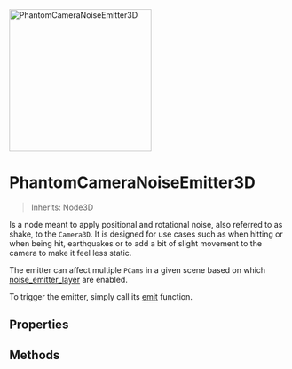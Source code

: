 <img alt="PhantomCameraNoiseEmitter3D" src="/assets/icons/phantom-camera-noise-emitter-3d.svg" height="256" width="256"/>

# PhantomCameraNoiseEmitter3D
> Inherits: Node3D

Is a node meant to apply positional and rotational noise, also referred to as shake, to the `Camera3D`. It is designed for use cases such as when hitting or when being hit, earthquakes or to add a bit of slight movement to the camera to make it feel less static.

The emitter can affect multiple `PCams` in a given scene based on which [noise_emitter_layer](#noise_emitter_layer) are enabled.

To trigger the emitter, simply call its [emit](#emit) function.

## Properties
<Property propertyName="noise" propertyType="PhantomCameraNoise3D" propertyDefault="null">
<template v-slot:propertyDescription>

The [PhantomCameraNoise3D](/resource-types/phantom-camera-noise-3d) resource that defines the noise pattern for this emitter.
</template>
<template v-slot:setMethod>

`void` set_noise (`PhantomCameraNoise3D` noise_resource)

</template>
<template v-slot:setExample>

::: details Example
```gdscript
pcam_emitter.set_noise(noise_resource)
```
:::

</template>
<template v-slot:getMethod>

`PhantomCameraNoise3D` get_noise()

</template>
<template v-slot:getExample>

::: details Example
```gdscript
pcam_emitter.get_noise()
```
:::

</template>
</Property>




<Property propertyName="preview" propertyType="bool" propertyDefault="false">
<template v-slot:propertyDescription>

If true, previews the noise in the editor - can be seen in the viewfinder.

</template>
</Property>




<Property propertyName="continous" propertyType="bool" propertyDefault="false">
<template v-slot:propertyDescription>

If true, repeats the noise indefinitely once started. Otherwise, it will only be triggered once.
</template>
<template v-slot:setMethod>

`void` set_continuous (`bool` value)

</template>
<template v-slot:setExample>

::: details Example
```gdscript
pcam_emitter.set_continuous(true)
```
:::

</template>
<template v-slot:getMethod>

`bool` get_continuous()

</template>
<template v-slot:getExample>

::: details Example
```gdscript
pcam_emitter.get_continuous()
```
:::

</template>
</Property>




<Property propertyName="growth_time" propertyType="float" propertyDefault="0">
<template v-slot:propertyDescription>

Determines how long the noise should take to reach full intensity once started.

The value is set in **seconds**.

</template>
<template v-slot:setMethod>

`void` set_growth_time (`float` value)

</template>
<template v-slot:setExample>

::: details Example
```gdscript
pcam_emitter.set_growth_time(0.1)
```
:::

</template>
<template v-slot:getMethod>

`float` get_growth_time()

</template>
<template v-slot:getExample>

::: details Example
```gdscript
pcam_emitter.get_growth_time()
```
:::

</template>
</Property>




<Property propertyName="duration" propertyType="float" propertyDefault="1">
<template v-slot:propertyDescription>

Sets the duration for the camera noise if [continuous](#continous) is set to **false**.

The value is set in **seconds**.

</template>
<template v-slot:setMethod>

`void` set_duration (`float` value)

</template>
<template v-slot:setExample>

::: details Example
```gdscript
pcam.set_duration(0.42)
```
:::

</template>
<template v-slot:getMethod>

`float` get_duration()

</template>
<template v-slot:getExample>

::: details Example
```gdscript
pcam_emitter.get_duration()
```
:::

</template>
</Property>




<Property propertyName="decay_time" propertyType="float" propertyDefault="0">
<template v-slot:propertyDescription>

Determines how long the noise should take to come to a full stop.

The value is set in **seconds**.

</template>
<template v-slot:setMethod>

`void` set_decay_time (`float` value)

</template>
<template v-slot:setExample>

::: details Example
```gdscript
pcam_emitter.set_decay_time(0.1)
```
:::

</template>
<template v-slot:getMethod>

`float` get_decay_time()

</template>
<template v-slot:getExample>

::: details Example
```gdscript
pcam_emitter.get_decay_time()
```
:::

</template>
</Property>




<Property propertyName="noise_emitter_layer" propertyType="int" propertyDefault="1">
<template v-slot:propertyDescription>

Enabled layers will affect [PhantomCamera3D](/core-nodes/phantom-camera-3d#noise_emitter_layer) nodes with at least one corresponding layer enabled. **Note:** The layer value uses a bitmask.

Enabling multiple corresponding layers on the same `PhantomCamera3D` causes no additional effect.

**Note:** The layer value uses a bitmask.

::: tip Tip
A helper function also exists called `set_noise_emitter_layer_value()`, where you can supply a specific layer number and then enable / disable it (see setter example below). Use this if you prefer not supply bitmask values.
:::

</template>
<template v-slot:setMethod>

`void` set_noise_emitter_layer (`int` value)

`void` set_noise_emitter_layer_value (`int` layer, `bool` enabled)

</template>
<template v-slot:setExample>

::: details Example
```gdscript
# Bitmask assignment
pcam_emitter.set_noise_emitter_layer(10) # Enables the 2nd and 4th layer using a bitmask value

## Specific layer change
pcam_emitter.set_noise_emitter_layer_value(4, true) # Enables the 4th layer
```
:::

</template>
<template v-slot:getMethod>

`int` get_noise_emitter_layer()

</template>
<template v-slot:getExample>

::: details Example
```gdscript
pcam_emitter.get_noise_emitter_layer() # Returns the layer value as a bitmask
```
:::

</template>
</Property>


## Methods

<Property propertyName="emit()" propertyType="void" isMethod="true">
<template v-slot:propertyDescription>

Emits the noise from the emitter based on the applied [PhantomCameraNoise3D](/resource-types/phantom-camera-noise-3d) resource and various properties assigned.<br>
It will affect all active `PCam3Ds` with at least one matching [noise_emitter_layer](#noise_emitter_layer).

::: details Example
```gdscript
noise_emitter.emit()
```
:::

</template>
</Property>




<Property propertyName="is_emitting()" propertyType="bool" isMethod="true">
<template v-slot:propertyDescription>

Returns the state for the emitter. If true, the emitter is currently emitting.

::: details Example
```gdscript
noise_emitter.is_emitting()
```
:::

</template>
</Property>




<Property propertyName="stop" propertyType="void" isMethod="true">
<template v-slot:propertyDescription>

Stops the emitter from emitting noise.

::: details Example
```gdscript
noise_emitter.stop()
```
:::

</template>
</Property>




<Property propertyName="toggle" propertyType="void" isMethod="true">
<template v-slot:propertyDescription>

Toggles the emitter on or off.

::: details Example
```gdscript
noise_emitter.toggle()
```
:::

</template>
</Property>
